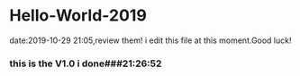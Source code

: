 # Hello-World-2019
date:2019-10-29 21:05,review them!
i edit this file at this moment.Good luck!
### this is the V1.0 i done###21:26:52
